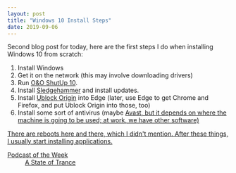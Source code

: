 ```yaml
---
layout: post
title: "Windows 10 Install Steps"
date: 2019-09-06
---
```


<p>Second blog post for today, here are the first steps I do when installing Windows 10 from scratch:</p>

<ol>
<li>Install Windows</li>
<li>Get it on the network (this may involve downloading drivers)</li>
<li>Run <a href="https://www.oo-software.com/en/shutup10">O&O ShutUp 10</a>.</li>
<li>Install <a href="https://www.majorgeeks.com/files/details/wumt_wrapper_script.html">Sledgehammer</a> and install updates.</li>
<li>Install <a href="https://github.com/gorhill/uBlock/">Ublock Origin</a> into Edge (later, use Edge to get Chrome and Firefox, and put Ublock Origin into those, too)</li>
<li>Install some sort of antivirus (maybe <a href="https://www.avast.com/">Avast</>, but it depends on where the machine is going to be used; at work, we have other software)</li>
</ol>

<p>There are reboots here and there, which I didn't mention. After these things, I usually start installing applications.</p>

<dl>
  <dt>Podcast of the Week</dt>
  <dd><a href="https://www.astateoftrance.com/podcasts/">A State of Trance</a></dd>
</dl>



